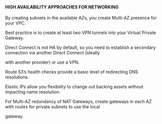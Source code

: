 #### HIGH AVAILABILITY APPROACHES FOR NETWORKING


By creating subnets in the available AZs, you create Multi-AZ presence for your VPC.


Best practice is to create at least two VPN tunnels into your Virtual Private Gateway.


Direct Connect is not HA by default, so you need to establish a secondary connection via another Direct Connect (ideally

with another provider) or use a VPN.


Route 53’s health checks provide a basic level of redirecting DNS resolutions.


Elastic IPs allow you flexibility to change out backing assets without impacting name resolution.


For Multi-AZ redundancy of NAT Gateways, create gateways in each AZ with routes for private subnets to use the local

gateway.

